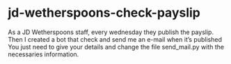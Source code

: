 # jd-wetherspoons-check-payslip
As a JD Wetherspoons staff, every wednesday they publish the payslip. Then I created a bot that check and send me an e-mail when it’s published
You just need to give your details and change the file send_mail.py with the necessaries information.
